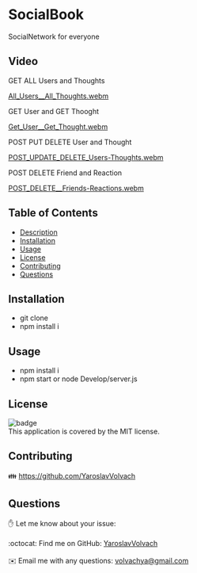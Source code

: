 # SocialBook
SocialNetwork for everyone

## Video

GET ALL Users and Thoughts 

[All_Users__All_Thoughts.webm](https://user-images.githubusercontent.com/60551329/225097397-a4838c62-18dc-464e-baf6-749a2febbd37.webm)


GET User and GET Thooght

[Get_User__Get_Thought.webm](https://user-images.githubusercontent.com/60551329/225097700-2d9f1176-03fe-43bf-9957-230f44966cf3.webm)


POST PUT DELETE User and Thought

[POST_UPDATE_DELETE_Users-Thoughts.webm](https://user-images.githubusercontent.com/60551329/225097979-2306ac3f-f36f-422e-9a62-027ce65568e9.webm)


POST DELETE Friend and Reaction

[POST_DELETE__Friends-Reactions.webm](https://user-images.githubusercontent.com/60551329/225098198-a6405dc5-3d46-421b-bd70-87157153c98a.webm)

## Table of Contents
- [Description](#description)
- [Installation](#installation)
- [Usage](#usage)
- [License](#license)
- [Contributing](#contributing)
- [Questions](#questions)

## Installation
- git clone
- npm install i

## Usage
* npm install i
* npm start or node Develop/server.js


## License
![badge](https://img.shields.io/badge/license-MIT-brightgreen)
<br />
This application is covered by the MIT license. 

## Contributing
👪 https://github.com/YaroslavVolvach


## Questions
✋ Let me know about your issue:<br />
<br />
:octocat: Find me on GitHub: [YaroslavVolvach](https://github.com/YaroslavVolvach)<br />
<br />
✉️ Email me with any questions: volvachya@gmail.com<br /><br />
  


